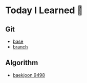 # Today I Learned 📝

## Git
- [base](https://github.com/LeeHwayeon/TIL/blob/master/Git/base.md)  
- [branch](https://github.com/LeeHwayeon/StudyGit/blob/masterGit/branch.md)  

## Algorithm
- [baekjoon 9498](https://github.com/LeeHwayeon/TIL/blob/master/Algorithm/baekjoon_9498.md)
